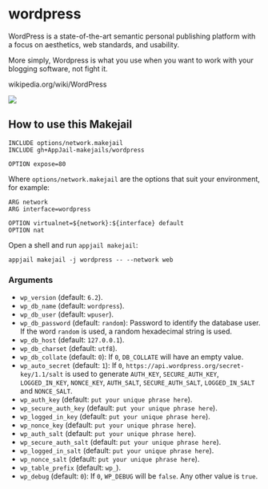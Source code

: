 # wordpress

WordPress is a state-of-the-art semantic personal publishing platform with a focus on aesthetics, web standards, and usability.

More simply, Wordpress is what you use when you want to work with your blogging software, not fight it.

wikipedia.org/wiki/WordPress

![](https://upload.wikimedia.org/wikipedia/commons/thumb/2/20/WordPress_logo.svg/240px-WordPress_logo.svg.png)

## How to use this Makejail

```
INCLUDE options/network.makejail
INCLUDE gh+AppJail-makejails/wordpress

OPTION expose=80
```

Where `options/network.makejail` are the options that suit your environment, for example:

```
ARG network
ARG interface=wordpress

OPTION virtualnet=${network}:${interface} default
OPTION nat
```

Open a shell and run `appjail makejail`:

```
appjail makejail -j wordpress -- --network web
```

### Arguments

* `wp_version` (default: `6.2`).
* `wp_db_name` (default: `wordpress`).
* `wp_db_user` (default: `wpuser`).
* `wp_db_password` (default: `random`): Password to identify the database user. If the word `random` is used, a random hexadecimal string is used.
* `wp_db_host` (default: `127.0.0.1`).
* `wp_db_charset` (default: `utf8`).
* `wp_db_collate` (default: `0`): If `0`, `DB_COLLATE` will have an empty value.
* `wp_auto_secret` (default: `1`): If `0`, `https://api.wordpress.org/secret-key/1.1/salt` is used to generate `AUTH_KEY`, `SECURE_AUTH_KEY`, `LOGGED_IN_KEY`, `NONCE_KEY`, `AUTH_SALT`, `SECURE_AUTH_SALT`, `LOGGED_IN_SALT` and `NONCE_SALT`.
* `wp_auth_key` (default: `put your unique phrase here`).
* `wp_secure_auth_key` (default: `put your unique phrase here`).
* `wp_logged_in_key` (default: `put your unique phrase here`).
* `wp_nonce_key` (default: `put your unique phrase here`).
* `wp_auth_salt` (default: `put your unique phrase here`).
* `wp_secure_auth_salt` (default: `put your unique phrase here`).
* `wp_logged_in_salt` (default: `put your unique phrase here`).
* `wp_nonce_salt` (default: `put your unique phrase here`).
* `wp_table_prefix` (default: `wp_`).
* `wp_debug` (default: `0`): If `0`, `WP_DEBUG` will be `false`. Any other value is `true`.
